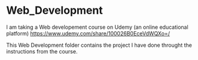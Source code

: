 # Web_Development
I am taking a Web developement course on Udemy (an online educational platform)
https://www.udemy.com/share/100026B0EceVdWQXo=/

This Web Development folder contains the project I have done throught the instructions from the course.


